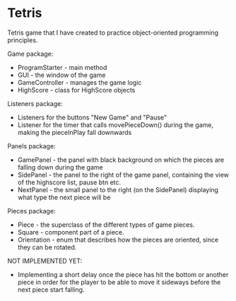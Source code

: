 # Tetris

Tetris game that I have created to practice object-oriented programming principles.




Game package:
 * ProgramStarter -  main method
 * GUI -             the window of the game
 * GameController -  manages the game logic
 * HighScore -       class for HighScore objects


Listeners package:
 * Listeners for the buttons "New Game" and "Pause"
 * Listener for the timer that calls movePieceDown() during the game, making the pieceInPlay fall downwards
 
 
Panels package:
 * GamePanel -     the panel with black background on which the pieces are falling down during the game
 * SidePanel -     the panel to the right of the game panel, containing the view of the highscore list, pause btn etc.
 * NextPanel -     the small panel to the right (on the SidePanel) displaying what type the next piece will be
 
 
Pieces package:
 * Piece -        the superclass of the different types of game pieces.
 * Square -       component part of a piece.
 * Orientation -  enum that describes how the pieces are oriented, since they can be rotated.
 





NOT IMPLEMENTED YET:
 
 - Implementing a short delay once the piece has hit the bottom or another piece in order for the player to be able to move it sideways before the next piece start falling.



